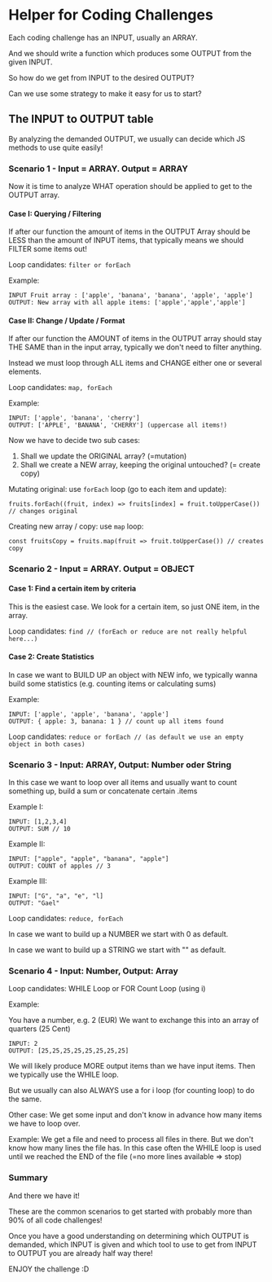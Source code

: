 # Helper for Coding Challenges

Each coding challenge has an INPUT, usually an ARRAY.

And we should write a function which produces some OUTPUT from the given INPUT.

So how do we get from INPUT to the desired OUTPUT? 

Can we use some strategy to make it easy for us to start?

## The INPUT to OUTPUT table

By analyzing the demanded OUTPUT, we usually can decide which JS methods to use quite easily!

### Scenario 1 - Input = ARRAY. Output = ARRAY

Now it is time to analyze WHAT operation should be applied to get to the OUTPUT array.

#### Case I: Querying / Filtering

If after our function the amount of items in the OUTPUT Array should be LESS than the amount of INPUT items, that typically means we should FILTER some items out!  

Loop candidates: `filter or forEach`

Example: 

```
INPUT Fruit array : ['apple', 'banana', 'banana', 'apple', 'apple']
OUTPUT: New array with all apple items: ['apple','apple','apple']
```

#### Case II: Change / Update / Format

If after our function the AMOUNT of items in the OUTPUT array should stay THE SAME than in the input array, typically we don't need to filter anything.

Instead we must loop through ALL items and CHANGE either one or several elements.

Loop candidates: `map, forEach`

Example:

```
INPUT: ['apple', 'banana', 'cherry']
OUTPUT: ['APPLE', 'BANANA', 'CHERRY'] (uppercase all items!)
```

Now we have to decide two sub cases:
1) Shall we update the ORIGINAL array? (=mutation)
2) Shall we create a NEW array, keeping the original untouched? (= create copy)

Mutating original: use `forEach` loop (go to each item and update):

`fruits.forEach((fruit, index) => fruits[index] = fruit.toUpperCase()) // changes original`

Creating new array / copy: use `map` loop:

`const fruitsCopy = fruits.map(fruit => fruit.toUpperCase()) // creates copy`

### Scenario 2 - Input = ARRAY. Output = OBJECT

#### Case 1: Find a certain item by criteria

This is the easiest case. We look for a certain item, so just ONE item, in the array.

Loop candidates: `find // (forEach or reduce are not really helpful here...)`


#### Case 2: Create Statistics

In case we want to BUILD UP an object with NEW info, we typically wanna build some statistics (e.g. counting items or calculating sums)

Example: 

```
INPUT: ['apple', 'apple', 'banana', 'apple']
OUTPUT: { apple: 3, banana: 1 } // count up all items found 
```

Loop candidates: `reduce or forEach // (as default we use an empty object in both cases)`

### Scenario 3 - Input: ARRAY, Output: Number oder String 

In this case we want to loop over all items and usually want to count something up, build a sum or concatenate certain .items

Example I: 
```
INPUT: [1,2,3,4]
OUTPUT: SUM // 10
```

Example II:
```
INPUT: ["apple", "apple", "banana", "apple"]
OUTPUT: COUNT of apples // 3
```

Example III:
```
INPUT: ["G", "a", "e", "l]
OUTPUT: "Gael"
```

Loop candidates: `reduce, forEach`

In case we want to build up a NUMBER we start with 0 as default.

In case we want to build up a STRING we start with "" as default.

### Scenario 4 - Input: Number, Output: Array 

Loop candidates: WHILE Loop or FOR Count Loop (using i)

Example: 

You have a number, e.g. 2 (EUR)
We want to exchange this into an array of quarters (25 Cent)

```
INPUT: 2
OUTPUT: [25,25,25,25,25,25,25,25]
```

We will likely produce MORE output items than we have input items. Then we typically use the WHILE loop.

But we usually can also ALWAYS use a for i loop (for counting loop) to do the same.

Other case: We get some input and don't know in advance how many items we have to loop over.

Example: 
We get a file and need to process all files in there. But we don't know how many lines the file has. In this case often the WHILE loop is used until we reached the END of the file (=no more lines available => stop)

### Summary 

And there we have it!

These are the common scenarios to get started with probably more than 90% of all code challenges!

Once you have a good understanding on determining which OUTPUT is demanded, which INPUT is given and which tool to use to get from INPUT to OUTPUT you are already half way there!

ENJOY the challenge :D
